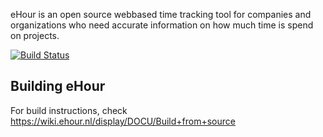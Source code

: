 eHour is an open source webbased time tracking tool for companies and organizations who need accurate information on
 how much time is spend on projects.

[![Build Status](https://travis-ci.org/te-con/ehour.svg?branch=develop)](https://travis-ci.org/te-con/ehour)

Building eHour
---------------------------------------

For build instructions, check https://wiki.ehour.nl/display/DOCU/Build+from+source

